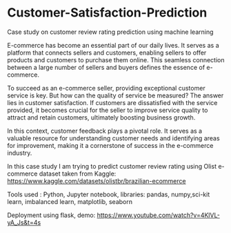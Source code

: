 # Customer-Satisfaction-Prediction

Case study on customer review rating prediction using machine learning

E-commerce has become an essential part of our daily lives. It serves as a platform that connects sellers and customers, enabling sellers to offer products and customers to purchase them online. This seamless connection between a large number of sellers and buyers defines the essence of e-commerce. 

To succeed as an e-commerce seller, providing exceptional customer service is key. But how can the quality of service be measured? The answer lies in customer satisfaction. If customers are dissatisfied with the service provided, it becomes crucial for the seller to improve service quality to attract and retain customers, ultimately boosting business growth. 

In this context, customer feedback plays a pivotal role. It serves as a valuable resource for understanding customer needs and identifying areas for improvement, making it a cornerstone of success in the e-commerce industry.

In this case study I am trying to predict customer review rating using Olist e-commerce dataset taken from Kaggle: https://www.kaggle.com/datasets/olistbr/brazilian-ecommerce

Tools used : Python, Jupyter notebook, libraries: pandas, numpy,sci-kit learn, imbalanced learn, matplotlib, seaborn

Deployment using flask, demo: https://www.youtube.com/watch?v=4KlVL-yA_Js&t=4s
